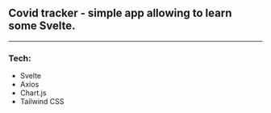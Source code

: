## Covid tracker - simple app allowing to learn some Svelte.

---

### Tech:

- Svelte
- Axios
- Chart.js
- Tailwind CSS
